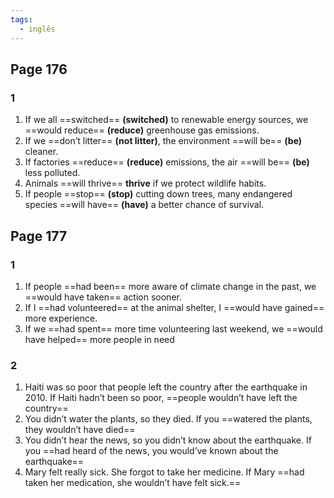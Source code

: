```yaml
---
tags:
  - inglês
---
```

## Page 176
### 1
1. If we all ==switched== **(switched)** to renewable energy sources, we ==would reduce== **(reduce)** greenhouse gas emissions.
2. If we ==don’t litter== **(not litter)**, the environment ==will be== **(be)** cleaner.
3. If factories ==reduce== **(reduce)** emissions, the air ==will be== **(be)** less polluted.
4. Animals ==will thrive== **thrive** if we protect wildlife habits.
5. If people ==stop== **(stop)** cutting down trees, many endangered species ==will have== **(have)** a better chance of survival.
## Page 177
### 1

1. If people ==had been== more aware of climate change in the past, we ==would have taken== action sooner.
2. If I ==had volunteered== at the animal shelter, I ==would have gained== more experience.
3. If we ==had spent== more time volunteering last weekend, we ==would have helped== more people in need
### 2
1. Haiti was so poor that people left the country after the earthquake in 2010.
   If Haiti hadn’t been so poor, ==people wouldn’t have left the country==
2. You didn’t water the plants, so they died.
   If you ==watered the plants, they wouldn’t have died==
3. You didn’t hear the news, so you didn’t know about the earthquake.
   If you ==had heard of the news, you would’ve known about the earthquake==
4. Mary felt really sick. She forgot to take her medicine.
   If Mary ==had taken her medication, she wouldn’t have felt sick.==